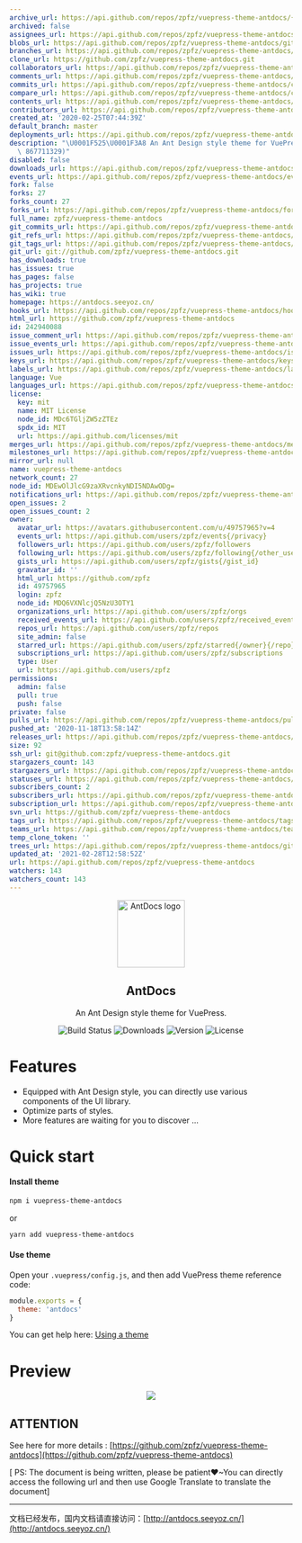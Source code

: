 ```yaml
---
archive_url: https://api.github.com/repos/zpfz/vuepress-theme-antdocs/{archive_format}{/ref}
archived: false
assignees_url: https://api.github.com/repos/zpfz/vuepress-theme-antdocs/assignees{/user}
blobs_url: https://api.github.com/repos/zpfz/vuepress-theme-antdocs/git/blobs{/sha}
branches_url: https://api.github.com/repos/zpfz/vuepress-theme-antdocs/branches{/branch}
clone_url: https://github.com/zpfz/vuepress-theme-antdocs.git
collaborators_url: https://api.github.com/repos/zpfz/vuepress-theme-antdocs/collaborators{/collaborator}
comments_url: https://api.github.com/repos/zpfz/vuepress-theme-antdocs/comments{/number}
commits_url: https://api.github.com/repos/zpfz/vuepress-theme-antdocs/commits{/sha}
compare_url: https://api.github.com/repos/zpfz/vuepress-theme-antdocs/compare/{base}...{head}
contents_url: https://api.github.com/repos/zpfz/vuepress-theme-antdocs/contents/{+path}
contributors_url: https://api.github.com/repos/zpfz/vuepress-theme-antdocs/contributors
created_at: '2020-02-25T07:44:39Z'
default_branch: master
deployments_url: https://api.github.com/repos/zpfz/vuepress-theme-antdocs/deployments
description: "\U0001F525\U0001F3A8 An Ant Design style theme for VuePress. (QQ Group:\
  \ 867711329)"
disabled: false
downloads_url: https://api.github.com/repos/zpfz/vuepress-theme-antdocs/downloads
events_url: https://api.github.com/repos/zpfz/vuepress-theme-antdocs/events
fork: false
forks: 27
forks_count: 27
forks_url: https://api.github.com/repos/zpfz/vuepress-theme-antdocs/forks
full_name: zpfz/vuepress-theme-antdocs
git_commits_url: https://api.github.com/repos/zpfz/vuepress-theme-antdocs/git/commits{/sha}
git_refs_url: https://api.github.com/repos/zpfz/vuepress-theme-antdocs/git/refs{/sha}
git_tags_url: https://api.github.com/repos/zpfz/vuepress-theme-antdocs/git/tags{/sha}
git_url: git://github.com/zpfz/vuepress-theme-antdocs.git
has_downloads: true
has_issues: true
has_pages: false
has_projects: true
has_wiki: true
homepage: https://antdocs.seeyoz.cn/
hooks_url: https://api.github.com/repos/zpfz/vuepress-theme-antdocs/hooks
html_url: https://github.com/zpfz/vuepress-theme-antdocs
id: 242940088
issue_comment_url: https://api.github.com/repos/zpfz/vuepress-theme-antdocs/issues/comments{/number}
issue_events_url: https://api.github.com/repos/zpfz/vuepress-theme-antdocs/issues/events{/number}
issues_url: https://api.github.com/repos/zpfz/vuepress-theme-antdocs/issues{/number}
keys_url: https://api.github.com/repos/zpfz/vuepress-theme-antdocs/keys{/key_id}
labels_url: https://api.github.com/repos/zpfz/vuepress-theme-antdocs/labels{/name}
language: Vue
languages_url: https://api.github.com/repos/zpfz/vuepress-theme-antdocs/languages
license:
  key: mit
  name: MIT License
  node_id: MDc6TGljZW5zZTEz
  spdx_id: MIT
  url: https://api.github.com/licenses/mit
merges_url: https://api.github.com/repos/zpfz/vuepress-theme-antdocs/merges
milestones_url: https://api.github.com/repos/zpfz/vuepress-theme-antdocs/milestones{/number}
mirror_url: null
name: vuepress-theme-antdocs
network_count: 27
node_id: MDEwOlJlcG9zaXRvcnkyNDI5NDAwODg=
notifications_url: https://api.github.com/repos/zpfz/vuepress-theme-antdocs/notifications{?since,all,participating}
open_issues: 2
open_issues_count: 2
owner:
  avatar_url: https://avatars.githubusercontent.com/u/49757965?v=4
  events_url: https://api.github.com/users/zpfz/events{/privacy}
  followers_url: https://api.github.com/users/zpfz/followers
  following_url: https://api.github.com/users/zpfz/following{/other_user}
  gists_url: https://api.github.com/users/zpfz/gists{/gist_id}
  gravatar_id: ''
  html_url: https://github.com/zpfz
  id: 49757965
  login: zpfz
  node_id: MDQ6VXNlcjQ5NzU3OTY1
  organizations_url: https://api.github.com/users/zpfz/orgs
  received_events_url: https://api.github.com/users/zpfz/received_events
  repos_url: https://api.github.com/users/zpfz/repos
  site_admin: false
  starred_url: https://api.github.com/users/zpfz/starred{/owner}{/repo}
  subscriptions_url: https://api.github.com/users/zpfz/subscriptions
  type: User
  url: https://api.github.com/users/zpfz
permissions:
  admin: false
  pull: true
  push: false
private: false
pulls_url: https://api.github.com/repos/zpfz/vuepress-theme-antdocs/pulls{/number}
pushed_at: '2020-11-18T13:58:14Z'
releases_url: https://api.github.com/repos/zpfz/vuepress-theme-antdocs/releases{/id}
size: 92
ssh_url: git@github.com:zpfz/vuepress-theme-antdocs.git
stargazers_count: 143
stargazers_url: https://api.github.com/repos/zpfz/vuepress-theme-antdocs/stargazers
statuses_url: https://api.github.com/repos/zpfz/vuepress-theme-antdocs/statuses/{sha}
subscribers_count: 2
subscribers_url: https://api.github.com/repos/zpfz/vuepress-theme-antdocs/subscribers
subscription_url: https://api.github.com/repos/zpfz/vuepress-theme-antdocs/subscription
svn_url: https://github.com/zpfz/vuepress-theme-antdocs
tags_url: https://api.github.com/repos/zpfz/vuepress-theme-antdocs/tags
teams_url: https://api.github.com/repos/zpfz/vuepress-theme-antdocs/teams
temp_clone_token: ''
trees_url: https://api.github.com/repos/zpfz/vuepress-theme-antdocs/git/trees{/sha}
updated_at: '2021-02-28T12:58:52Z'
url: https://api.github.com/repos/zpfz/vuepress-theme-antdocs
watchers: 143
watchers_count: 143
---
```


<p align="center"><a href="https://github.com/zpfz/vuepress-theme-antdocs" target="_blank" rel="nofollow"><img width="120" src="https://s2.ax1x.com/2020/02/27/3aIcDK.png" alt="AntDocs logo"></a></p>

<h2 align="center">AntDocs</h2>

<p align="center">An Ant Design style theme for VuePress.</p>

<p align="center">
  <img src="https://img.shields.io/badge/build-passing-brightgreen?style=flat-square" alt="Build Status">
  <img src="https://img.shields.io/npm/dt/vuepress-theme-antdocs?style=flat-square&color=red" alt="Downloads">
  <img src="https://img.shields.io/github/package-json/v/zpfz/vuepress-theme-antdocs?style=flat-square" alt="Version">
  <img src="https://img.shields.io/github/license/zpfz/vuepress-theme-antdocs?style=flat-square" alt="License">
</p>

# Features
- Equipped with Ant Design style, you can directly use various components of the UI library.
- Optimize parts of styles.
- More features are waiting for you to discover ...

# Quick start

#### Install theme

```sh
npm i vuepress-theme-antdocs
```
or
```sh
yarn add vuepress-theme-antdocs
```

#### Use theme  

Open your `.vuepress/config.js`, and then add VuePress theme reference code:
```js
module.exports = {
  theme: 'antdocs'
}
```
You can get help here: [Using a theme](https://vuepress.vuejs.org/theme/using-a-theme.html#theme-shorthand)

# Preview

<p align="center"><img src="https://s2.ax1x.com/2020/02/28/3B3lOf.png"/></p>

## ATTENTION

See here for more details : [https://github.com/zpfz/vuepress-theme-antdocs](https://github.com/zpfz/vuepress-theme-antdocs)  

 [ PS: The document is being written, please be patient❤~You can directly access the following url and then use Google Translate to translate the document]

---

文档已经发布，国内文档请直接访问：[http://antdocs.seeyoz.cn/](http://antdocs.seeyoz.cn/)
